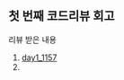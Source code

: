 첫 번째 코드리뷰 회고
---
리뷰 받은 내용
1. [day1_1157](https://github.com/SOOYEONIU/CodingTest/blob/main/Code/1week/day2_1157.js)
2. 
